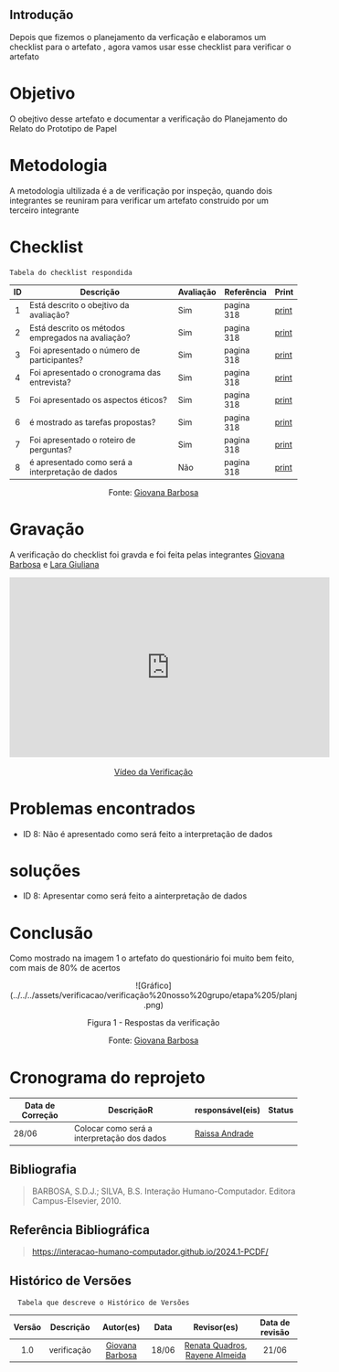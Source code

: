 ## Introdução
Depois que fizemos o planejamento da verficação e elaboramos um checklist para o artefato , agora vamos usar esse checklist para verificar o artefato

# Objetivo
O obejtivo desse artefato e documentar a verificação do Planejamento do Relato do Prototipo de Papel

# Metodologia
A metodologia ultilizada é a de verificação por inspeção, quando dois integrantes se reuniram para verificar um artefato construido por um terceiro integrante

# Checklist
    Tabela do checklist respondida
| ID | Descrição | Avaliação | Referência | Print |
| :----: | --------- | ---------- | ----------- | ------- |
|1|Está descrito o obejtivo da avaliação?|Sim|pagina 318|[print](../../../assets/verificacao/verificação%20nosso%20grupo/etapa%205/planejavalia2.png)|
|2|Está descrito os métodos empregados na avaliação?|Sim|pagina 318|[print](../../../assets/verificacao/verificação%20nosso%20grupo/etapa%205/planejavalia2.png)|
|3|Foi apresentado o número de participantes?|Sim|pagina 318|[print](../../../assets/verificacao/verificação%20nosso%20grupo/etapa%205/planejavalia2.png)|
|4|Foi apresentado o cronograma das entrevista?|Sim|pagina 318|[print](../../../assets/verificacao/verificação%20nosso%20grupo/etapa%205/planejavalia2.png)|
|5| Foi apresentado os aspectos éticos?|Sim|pagina 318|[print](../../../assets/verificacao/verificação%20nosso%20grupo/etapa%205/planejavalia2.png)|
|6| é mostrado as tarefas propostas?|Sim|pagina 318|[print](../../../assets/verificacao/verificação%20nosso%20grupo/etapa%205/planejavalia2.png)|
|7| Foi apresentado o roteiro de perguntas?|Sim|pagina 318|[print](../../../assets/verificacao/verificação%20nosso%20grupo/etapa%205/planejavalia2.png)|
|8| é apresentado como será a interpretação de dados|Não|pagina 318|[print](../../../assets/verificacao/verificação%20nosso%20grupo/etapa%205/planejavalia2.png)|


<center> <p>Fonte: <a href="https://github.com/gio221">Giovana Barbosa</a></p></center>

# Gravação
A verificação do checklist foi gravda e foi feita pelas integrantes [Giovana Barbosa](https://github.com/gio221) e  [Lara Giuliana](https://github.com/gravelylara) 

<p style="text-align: center"><iframe width="560" height="315" src="https://www.youtube.com/embed/SfH063rJ4Nk" title="YouTube video player" frameborder="0" allow="accelerometer; autoplay; clipboard-write; encrypted-media; gyroscope; picture-in-picture; web-share" referrerpolicy="strict-origin-when-cross-origin" allowfullscreen></iframe></p>
<p style="text-align: center"><a href="https://youtu.be/SfH063rJ4Nk" target="blanket">Vídeo da Verificação</a></p>

# Problemas encontrados

* ID 8: Não é apresentado como será feito a interpretação de dados

# soluções

* ID 8: Apresentar como será feito a ainterpretação de dados

# Conclusão
Como mostrado na imagem 1 o artefato do questionário foi muito bem feito, com mais de 80% de acertos

<center>
![Gráfico](../../../assets/verificacao/verificação%20nosso%20grupo/etapa%205/planj.png)
<div align="center">
<p> Figura 1 - Respostas da verificação </p>
 <center>  <p>Fonte: <a href="https://github.com/gio221">Giovana Barbosa</a></p></center>        
</div></center>



# Cronograma do reprojeto
|Data de Correção|DescriçãoR|responsável(eis)|Status|
|-------|------|------|-----|
|28/06|Colocar como será a interpretação dos dados|[Raissa Andrade](https://github.com/RaissaAndradeS)||

## Bibliografia
> BARBOSA, S.D.J.; SILVA, B.S. Interação Humano-Computador. Editora Campus-Elsevier, 2010.

## Referência Bibliográfica

> https://interacao-humano-computador.github.io/2024.1-PCDF/

## Histórico de Versões
      Tabela que descreve o Histórico de Versões

|     Versão       |     Descrição      |      Autor(es)      | Data           |  Revisor(es)          |Data de revisão|
| :----------------------------------------------------------: | :-------------------------------: | :-------------------------------------------------: | :-------------------------------: |  :-------------------------------: | :-------------------------------: |
| 1.0 | verificação |[Giovana Barbosa](https://github.com/gio221) | 18/06 |  [Renata Quadros](https://github.com/Renatinha28), [Rayene Almeida](https://github.com/rayenealmeida)| 21/06|
